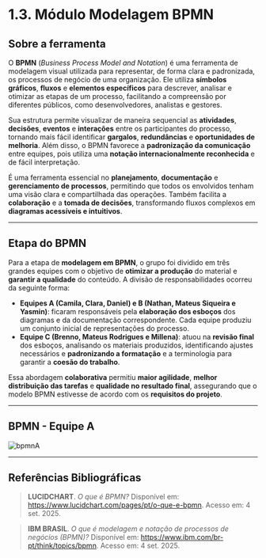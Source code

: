# 1.3. Módulo Modelagem BPMN

## Sobre a ferramenta

O **BPMN** (*Business Process Model and Notation*) é uma ferramenta de modelagem visual utilizada para representar, de forma clara e padronizada, os processos de negócio de uma organização. Ele utiliza **símbolos gráficos**, **fluxos** e **elementos específicos** para descrever, analisar e otimizar as etapas de um processo, facilitando a compreensão por diferentes públicos, como desenvolvedores, analistas e gestores.

Sua estrutura permite visualizar de maneira sequencial as **atividades**, **decisões**, **eventos** e **interações** entre os participantes do processo, tornando mais fácil identificar **gargalos**, **redundâncias** e **oportunidades de melhoria**. Além disso, o BPMN favorece a **padronização da comunicação** entre equipes, pois utiliza uma **notação internacionalmente reconhecida** e de fácil interpretação.

É uma ferramenta essencial no **planejamento**, **documentação** e **gerenciamento de processos**, permitindo que todos os envolvidos tenham uma visão clara e compartilhada das operações. Também facilita a **colaboração** e a **tomada de decisões**, transformando fluxos complexos em **diagramas acessíveis e intuitivos**.

---

## Etapa do BPMN

Para a etapa de **modelagem em BPMN**, o grupo foi dividido em três grandes equipes com o objetivo de **otimizar a produção** do material e **garantir a qualidade** do conteúdo. A divisão de responsabilidades ocorreu da seguinte forma:

- **Equipes A (Camila, Clara, Daniel) e B (Nathan, Mateus Siqueira e Yasmin)**: ficaram responsáveis pela **elaboração dos esboços** dos diagramas e da documentação correspondente. Cada equipe produziu um conjunto inicial de representações do processo.
- **Equipe C (Brenno, Mateus Rodrigues e Millena)**: atuou na **revisão final** dos esboços, analisando os materiais produzidos, identificando ajustes necessários e **padronizando a formatação** e a terminologia para garantir a **coesão do trabalho**.

Essa abordagem **colaborativa** permitiu **maior agilidade**, **melhor distribuição das tarefas** e **qualidade no resultado final**, assegurando que o modelo BPMN estivesse de acordo com os **requisitos do projeto**.

---

## BPMN - Equipe A 
![bpmnA](https://github.com/user-attachments/assets/a1027c55-7f1e-40b4-89ce-077e883b95d4)

---

## Referências Bibliográficas

> **LUCIDCHART**. *O que é BPMN?* Disponível em: <https://www.lucidchart.com/pages/pt/o-que-e-bpmn>. Acesso em: 4 set. 2025.  

> **IBM BRASIL**. *O que é modelagem e notação de processos de negócios (BPMN)?* Disponível em: <https://www.ibm.com/br-pt/think/topics/bpmn>. Acesso em: 4 set. 2025.

